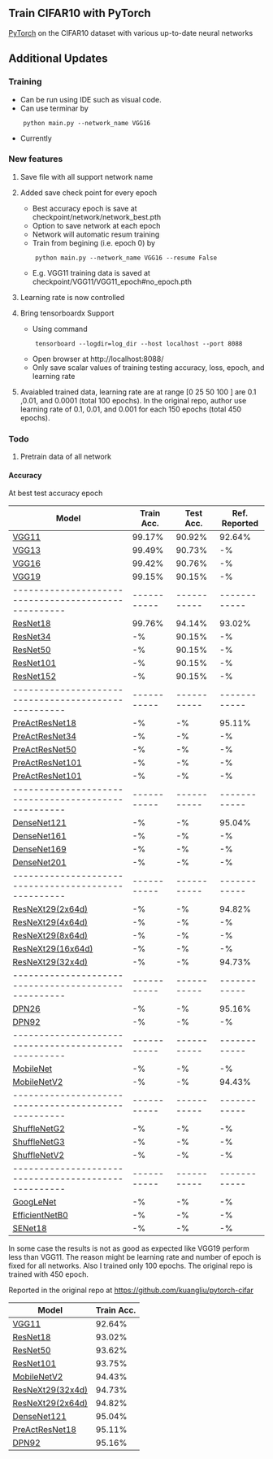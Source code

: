 ## Train CIFAR10 with PyTorch

[PyTorch](http://pytorch.org/) on the CIFAR10 dataset with various up-to-date neural networks 

## Additional Updates

### Training 
- Can be run using IDE such as visual code. 
- Can use terminar by 
```
	python main.py --network_name VGG16
```
- Currently 

### New features 
1. Save file with all support network name 
2. Added save check point for every epoch
	- Best accuracy epoch is save at checkpoint/network/network_best.pth 
	- Option to save network at each epoch 
	- Network will automatic resum training 
	- Train from begining (i.e. epoch 0) by  
	```
		python main.py --network_name VGG16 --resume False 
	```
	- E.g. VGG11 training data is saved at checkpoint/VGG11/VGG11_epoch#no_epoch.pth
3. Learning rate is now controlled 	
4. Bring tensorboardx Support	
	- Using command  
	```
		tensorboard --logdir=log_dir --host localhost --port 8088
	```
	- Open browser at http://localhost:8088/
	- Only save scalar values of training testing accuracy, loss, epoch, and learning rate 
	
4. Avaiabled trained data, learning rate are at range [0 25 50 100 ] are 0.1 ,0.01, and 0.0001 (total 100 epochs). In the original repo, author use learning rate of 0.1, 0.01, and 0.001 for each 150 epochs (total 450 epochs). 
	
	
	
### Todo

1. Pretrain data of all network 


#### Accuracy 
At best test accuracy epoch

| Model             | Train Acc.  |  Test Acc.  |  Ref. Reported  | 
| ----------------- | ----------- | ----------- | ------------ |
| [VGG11](https://arxiv.org/abs/1409.1556)  		   | 99.17%      | 90.92%      | 92.64%      |
| [VGG13](https://arxiv.org/abs/1409.1556)  		   | 99.49%      | 90.73%      | -%      |
| [VGG16](https://arxiv.org/abs/1409.1556)  		   | 99.42%      | 90.76%      | -%      |
| [VGG19](https://arxiv.org/abs/1409.1556)     		   | 99.15%      | 90.15%      | -%      |
| ---------------------------------------------------- | ----------- | ----------- | ------------ |
| [ResNet18](https://arxiv.org/abs/1512.03385) 		   | 99.76%      | 94.14%      | 93.02%      |
| [ResNet34](https://arxiv.org/abs/1512.03385) 		   | -%      | 90.15%      | -%      |
| [ResNet50](https://arxiv.org/abs/1512.03385) 		   | -%      | 90.15%      | -%      |
| [ResNet101](https://arxiv.org/abs/1512.03385) 	   | -%      | 90.15%      | -%      |
| [ResNet152](https://arxiv.org/abs/1512.03385) 	   | -%      | 90.15%      | -%      |
| ---------------------------------------------------- | ----------- | ----------- | ------------ |
| [PreActResNet18](https://arxiv.org/abs/1603.05027)   | -%      | -%      | 95.11%      |
| [PreActResNet34](https://arxiv.org/abs/1603.05027)   | -%      | -%      | -%      |
| [PreActResNet50](https://arxiv.org/abs/1603.05027)   | -%      | -%      | -%      |
| [PreActResNet101](https://arxiv.org/abs/1603.05027)  | -%      | -%      | -%      |
| [PreActResNet101](https://arxiv.org/abs/1603.05027)  | -%      | -%      | -%      |
| ---------------------------------------------------- | ----------- | ----------- | ------------ |
| [DenseNet121](https://arxiv.org/abs/1608.06993) 	   | -%      | -%      | 95.04%      |
| [DenseNet161](https://arxiv.org/abs/1608.06993)      | -%      | -%      | -%      |
| [DenseNet169](https://arxiv.org/abs/1608.06993)      | -%      | -%      | -%      |
| [DenseNet201](https://arxiv.org/abs/1608.06993)      | -%      | -%      | -%      |
| ---------------------------------------------------- | ----------- | ----------- | ------------ |
| [ResNeXt29(2x64d)](https://arxiv.org/abs/1608.06993) | -%      | -%      | 94.82%      |
| [ResNeXt29(4x64d)](https://arxiv.org/abs/1608.06993) | -%      | -%      | -%      |
| [ResNeXt29(8x64d)](https://arxiv.org/abs/1608.06993) | -%      | -%      | -%      |
| [ResNeXt29(16x64d)](https://arxiv.org/abs/1608.06993) | -%     | -%      | -%      |
| [ResNeXt29(32x4d)](https://arxiv.org/abs/1608.06993) | -%      | -%      | 94.73%      |
| ---------------------------------------------------- | ----------- | ----------- | ------------ |
| [DPN26](https://arxiv.org/abs/1707.01629)            | -%      | -%      | 95.16%      |
| [DPN92](https://arxiv.org/abs/1707.01629)            | -%      | -%      | -%      |
| ---------------------------------------------------- | ----------- | ----------- | ------------ |
| [MobileNet](https://arxiv.org/abs/1801.04381)        | -%      | -%      | -%      |
| [MobileNetV2](https://arxiv.org/abs/1801.04381)      | -%      | -%      | 94.43%      |
| ---------------------------------------------------- | ----------- | ----------- | ------------ |
| [ShuffleNetG2](https://arxiv.org/abs/1801.04381)     | -%      | -%      | -%      |
| [ShuffleNetG3](https://arxiv.org/abs/1801.04381)     | -%      | -%      | -%      |
| [ShuffleNetV2](https://arxiv.org/abs/1801.04381)     | -%      | -%      | -%      |
| ---------------------------------------------------- | ----------- | ----------- | ------------ |
| [GoogLeNet](https://arxiv.org/abs/1801.04381)        | -%      | -%      | -%      |
| [EfficientNetB0](https://arxiv.org/abs/1801.04381)   | -%      | -%      | -%      |
| [SENet18](https://arxiv.org/abs/1801.04381)     	   | -%      | -%      | -%      |


In some case the results is not as good as expected like VGG19 perform less than VGG11. The reason might be learning rate and number of epoch is fixed for all networks. Also I trained only 100 epochs. The original repo is trained with 450 epoch. 


Reported in the original repo at https://github.com/kuangliu/pytorch-cifar

| Model             | Train Acc.  |  
| ----------------- | ----------- |
| [VGG11](https://arxiv.org/abs/1409.1556)              | 92.64%      |
| [ResNet18](https://arxiv.org/abs/1512.03385)          | 93.02%      |
| [ResNet50](https://arxiv.org/abs/1512.03385)          | 93.62%      |
| [ResNet101](https://arxiv.org/abs/1512.03385)         | 93.75%      |
| [MobileNetV2](https://arxiv.org/abs/1801.04381)       | 94.43%      |
| [ResNeXt29(32x4d)](https://arxiv.org/abs/1611.05431)  | 94.73%      |
| [ResNeXt29(2x64d)](https://arxiv.org/abs/1611.05431)  | 94.82%      |
| [DenseNet121](https://arxiv.org/abs/1608.06993)       | 95.04%      |
| [PreActResNet18](https://arxiv.org/abs/1603.05027)    | 95.11%      |
| [DPN92](https://arxiv.org/abs/1707.01629)             | 95.16%      |

